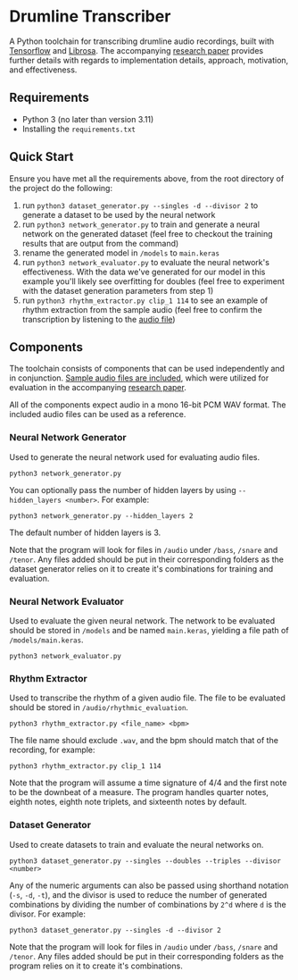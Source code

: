 # Drumline Transcriber

A Python toolchain for transcribing drumline audio recordings, built with [Tensorflow](https://www.tensorflow.org/) and [Librosa](https://librosa.org/doc/latest/index.html). The accompanying [research paper](Research%20Paper.pdf) provides further details with regards to implementation details, approach, motivation, and effectiveness.

## Requirements

- Python 3 (no later than version 3.11)
- Installing the `requirements.txt`

## Quick Start

Ensure you have met all the requirements above, from the root directory of the project do the following:

1. run `python3 dataset_generator.py --singles -d --divisor 2` to generate a dataset to be used by the neural network
2. run `python3 network_generator.py` to train and generate a neural network on the generated dataset (feel free to checkout the training results that are output from the command)
3. rename the generated model in `/models` to `main.keras`
4. run `python3 network_evaluator.py` to evaluate the neural network's effectiveness. With the data we've generated for our model in this example you'll likely see overfitting for doubles (feel free to experiment with the dataset generation parameters from step 1)
5. run `python3 rhythm_extractor.py clip_1 114` to see an example of rhythm extraction from the sample audio (feel free to confirm the transcription by listening to the [audio file](audio/rhythmic_evaluation/clip_1.wav))

## Components

The toolchain consists of components that can be used independently and in conjunction. [Sample audio files are included](audio), which were utilized for evaluation in the accompanying [research paper](Research%20Paper.pdf).

All of the components expect audio in a mono 16-bit PCM WAV format. The included audio files can be used as a reference.

### Neural Network Generator

Used to generate the neural network used for evaluating audio files.

`python3 network_generator.py`

You can optionally pass the number of hidden layers by using `--hidden_layers <number>`. For example:

`python3 network_generator.py --hidden_layers 2`

The default number of hidden layers is 3.

Note that the program will look for files in `/audio` under `/bass`, `/snare` and `/tenor`. Any files added should be put in their corresponding folders as the dataset generator relies on it to create it's combinations for training and evaluation.

### Neural Network Evaluator

Used to evaluate the given neural network. The network to be evaluated should be stored in `/models` and be named `main.keras`, yielding a file path of `/models/main.keras`.

`python3 network_evaluator.py`

### Rhythm Extractor

Used to transcribe the rhythm of a given audio file. The file to be evaluated should be stored in `/audio/rhythmic_evaluation`.

`python3 rhythm_extractor.py <file_name> <bpm>`

The file name should exclude `.wav`, and the bpm should match that of the recording, for example:

`python3 rhythm_extractor.py clip_1 114`

Note that the program will assume a time signature of 4/4 and the first note to be the downbeat of a measure. The program handles quarter notes, eighth notes, eighth note triplets, and sixteenth notes by default.

### Dataset Generator

Used to create datasets to train and evaluate the neural networks on. 

`python3 dataset_generator.py --singles --doubles --triples --divisor <number>`

Any of the numeric arguments can also be passed using shorthand notation (`-s`, `-d`, `-t`), and the divisor is used to reduce the number of generated combinations by dividing the number of combinations by `2^d` where `d` is the divisor. For example:

`python3 dataset_generator.py --singles -d --divisor 2`

Note that the program will look for files in `/audio` under `/bass`, `/snare` and `/tenor`. Any files added should be put in their corresponding folders as the program relies on it to create it's combinations.